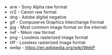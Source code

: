 - arw - Sony Alpha raw format
- cr2 - Canon raw format
- dng - Adobe digital negative
- gif - Compuserve Graphics Interchange Format
- jpg - Most common image format on the internet
- nef - Nikon raw format
- png - Lossless rasterized image format
- tiff - Lossless rasterized image format
- webp - https://en.wikipedia.org/wiki/WebP
